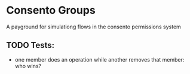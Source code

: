 # Consento Groups
A payground for simulationg flows in the consento permissions system

## TODO Tests:

- one member does an operation while another removes that member: who wins?

